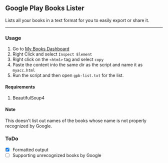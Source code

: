 ## Google Play Books Lister
Lists all your books in a text format for you to easily export or share it.

---

### Usage
1. Go to [My Books Dashboard](https://books.google.com/books?uid=110422528733736882902&hl=en)
2. Right Click and select `Inspect Element`
3. Right click on the `<html>` tag and select `copy`
4. Paste the content into the same dir as the script and name it as `myacc.html`
5. Run the script and then open `gpb-list.txt` for the list.

#### Requirements
1. BeautifulSoup4

#### Note
This doesn't list out names of the books whose name is not properly recognized by Google.

### ToDo
- [x] Formatted output
- [ ] Supporting unrecognized books by Google
